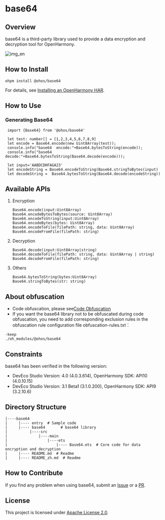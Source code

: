 # base64

##  Overview

base64 is a third-party library used to provide a data encryption and decryption tool for OpenHarmony.

![img_en](img_en.png)

## How to Install
```shell
ohpm install @ohos/base64
```
For details, see [Installing an OpenHarmony HAR](https://gitcode.com/openharmony-tpc/docs/blob/master/OpenHarmony_har_usage.en.md).

## How to Use

### Generating Base64

   ```  
    import {Base64} from '@ohos/base64'
    
    let test: number[] = [1,2,3,4,5,6,7,8,9]
    let encode = Base64.encode(new Uint8Array(test));
    console.info("base64  encode:"+Base64.bytesToString(encode));
    console.info("base64  decode:"+Base64.bytesToString(Base64.decode(encode)));
    
    let input='AABDCDHFAGA23'
    let encodeString = Base64.encodeToString(Base64.stringToBytes(input)
    let decodeString =  Base64.bytesToString(Base64.decode(encodeString))
   ```

## Available APIs

1. Encryption
   ```
   Base64.encode(input:Uint8Array)
   Base64.encodeBytesToBytes(source: Uint8Array)
   Base64.encodeToString(input:Uint8Array)
   Base64.encodeBytes(bytes: Uint8Array)
   Base64.encodeToFile(filePath: string, data: Uint8Array)
   Base64.encodeFromFile(filePath: string)
   ```
2. Decryption
   ```
   Base64.decode(input:Uint8Array|string)
   Base64.decodeToFile(filePath: string, data: Uint8Array | string)
   Base64.decodeFromFile(filePath: string)
   ```
3. Others
   ```
   Base64.bytesToString(bytes:Uint8Array)
   Base64.stringToBytes(str: string)
   ```

## About obfuscation
- Code obfuscation, please see[Code Obfuscation](https://docs.openharmony.cn/pages/v5.0/zh-cn/application-dev/arkts-utils/source-obfuscation.md)
- If you want the base64 library not to be obfuscated during code obfuscation, you need to add corresponding exclusion rules in the obfuscation rule configuration file obfuscation-rules.txt：
```
-keep
./oh_modules/@ohos/base64
```

## Constraints

base64 has been verified in the following version:

- DevEco Studio Version: 4.0 (4.0.3.614), OpenHarmony SDK: API10 (4.0.10.15)
- DevEco Studio Version: 3.1 Beta1 (3.1.0.200), OpenHarmony SDK: API9 (3.2.10.6)

## Directory Structure
```
|----base64 
|     |---- entry  # Sample code
|     |---- base64       # base64 library
|          |----src
|              |----main
|                  |----ets
|                      |---- Base64.ets  # Core code for data encryption and decryption 
|     |---- README.md  # Readme 
|     |---- README_zh.md  # Readme 
```

## How to Contribute
If you find any problem when using base64, submit an [Issue](https://gitcode.com/openharmony-sig/ohos_base64/issues) or a [PR](https://gitcode.com/openharmony-sig/ohos_base64/pulls).

## License
This project is licensed under [Apache License 2.0](https://gitcode.com/openharmony-sig/ohos_base64/blob/master/LICENSE).

  
